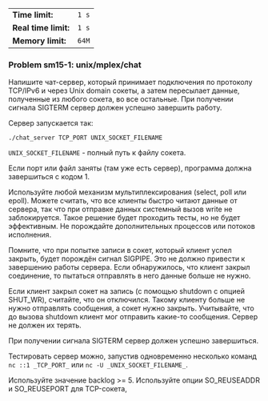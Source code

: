 |                      |       |
|----------------------|-------|
| **Time limit:**      | `1 s` |
| **Real time limit:** | `1 s` |
| **Memory limit:**    | `64M` |


### Problem sm15-1: unix/mplex/chat

Напишите чат-сервер, который принимает подключения по протоколу TCP/IPv6 и через Unix domain сокеты,
а затем пересылает данные, полученные из любого сокета, во все остальные. При получении сигнала
SIGTERM сервер должен успешно завершить работу.

Сервер запускается так:

    
    
    ./chat_server TCP_PORT UNIX_SOCKET_FILENAME

`UNIX_SOCKET_FILENAME` \- полный путь к файлу сокета.

Если порт или файл заняты (там уже есть сервер), программа должна завершиться с кодом 1.

Используйте любой механизм мультиплексирования (select, poll или epoll). Можете считать, что все
клиенты быстро читают данные от сервера, так что при отправке данных системный вызов write не
заблокируется. Такое решение будет проходить тесты, но не будет эффективным. Не порождайте
дополнительных процессов или потоков исполнения.

Помните, что при попытке записи в сокет, который клиент успел закрыть, будет порождён сигнал
SIGPIPE. Это не должно привести к завершению работы сервера. Если обнаружилось, что клиент закрыл
соединение, то пытаться отправлять в него данные больше не нужно.

Если клиент закрыл сокет на запись (с помощью shutdown с опцией SHUT_WR), считайте, что он
отключился. Такому клиенту больше не нужно отправлять сообщения, а сокет нужно закрыть. Учитывайте,
что до вызова shutdown клиент мог отправить какие-то сообщения. Сервер не должен их терять.

При получении сигнала SIGTERM сервер должен успешно завершиться.

Тестировать сервер можно, запустив одновременно несколько команд `nc ::1 _TCP_PORT_` или `nc -U
_UNIX_SOCKET_FILENAME_`.

Используйте значение backlog >= 5. Используйте опции SO_REUSEADDR и SO_REUSEPORT для TCP-сокета,

